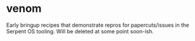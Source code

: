 # venom
Early bringup recipes that demonstrate repros for papercuts/issues in the Serpent OS tooling. Will be deleted at some point soon-ish.
